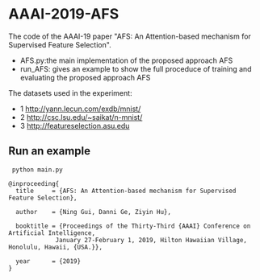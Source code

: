 # AAAI-2019-AFS
The code of the AAAI-19 paper "AFS: An Attention-based mechanism for Supervised Feature Selection".
 * AFS.py:the main implementation of the proposed approach AFS
 * run_AFS: gives an example to show the full proceduce of training and evaluating the proposed approach AFS  
 
The datasets used in the experiment:
 * 1 http://yann.lecun.com/exdb/mnist/
 * 2 http://csc.lsu.edu/~saikat/n-mnist/
 * 3 http://featureselection.asu.edu  
 ## Run an example
```
 python main.py  
```  
   
```
@inproceeding{  
  title     = {AFS: An Attention-based mechanism for Supervised Feature Selection},  

  author    = {Ning Gui, Danni Ge, Ziyin Hu},  

  booktitle = {Proceedings of the Thirty-Third {AAAI} Conference on Artificial Intelligence,  
             January 27-February 1, 2019, Hilton Hawaiian Village, Honolulu, Hawaii, {USA.}},  

  year      = {2019}  
}
```
